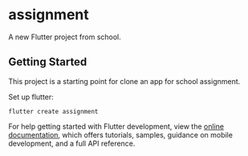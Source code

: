 # assignment

A new Flutter project from school.

## Getting Started

This project is a starting point for clone an app for school assignment.

Set up flutter:
```
flutter create assignment
```

For help getting started with Flutter development, view the
[online documentation](https://docs.flutter.dev/), which offers tutorials,
samples, guidance on mobile development, and a full API reference.
